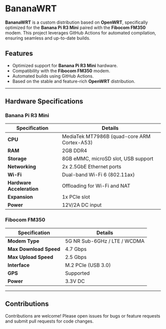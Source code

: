 # BananaWRT

**BananaWRT** is a custom distribution based on **OpenWRT**, specifically optimized for the **Banana Pi R3 Mini** paired with the **Fibocom FM350** modem. This project leverages GitHub Actions for automated compilation, ensuring seamless and up-to-date builds.

## Features

- Optimized support for **Banana Pi R3 Mini** hardware.
- Compatibility with the **Fibocom FM350** modem.
- Automated builds using GitHub Actions.
- Based on the stable and feature-rich **OpenWRT** distribution.

---

## Hardware Specifications

### Banana Pi R3 Mini

| Specification                | Details                               |
|------------------------------|---------------------------------------|
| **CPU**                      | MediaTek MT7986B (quad-core ARM Cortex-A53) |
| **RAM**                      | 2GB DDR4                             |
| **Storage**                  | 8GB eMMC, microSD slot, USB support  |
| **Networking**               | 2x 2.5GbE Ethernet ports             |
| **Wi-Fi**                    | Dual-band Wi-Fi 6 (802.11ax)         |
| **Hardware Acceleration**    | Offloading for Wi-Fi and NAT         |
| **Expansion**                | 1x PCIe slot                         |
| **Power**                    | 12V/2A DC input                      |

### Fibocom FM350

| Specification                | Details                               |
|------------------------------|---------------------------------------|
| **Modem Type**               | 5G NR Sub-6GHz / LTE / WCDMA         |
| **Max Download Speed**       | 4.7 Gbps                             |
| **Max Upload Speed**         | 2.5 Gbps                             |
| **Interface**                | M.2 PCIe (USB 3.0)                   |
| **GPS**                      | Supported                            |
| **Power**                    | 3.3V DC                              |

---


## Contributions

Contributions are welcome! Please open issues for bugs or feature requests and submit pull requests for code changes.


